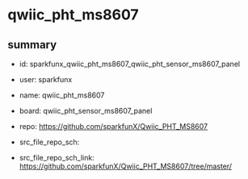 # qwiic_pht_ms8607
 
## summary 
* id: sparkfunx_qwiic_pht_ms8607_qwiic_pht_sensor_ms8607_panel
* user: sparkfunx
* name: qwiic_pht_ms8607
* board: qwiic_pht_sensor_ms8607_panel
* repo: https://github.com/sparkfunX/Qwiic_PHT_MS8607



* src_file_repo_sch: 
* src_file_repo_sch_link: https://github.com/sparkfunX/Qwiic_PHT_MS8607/tree/master/






